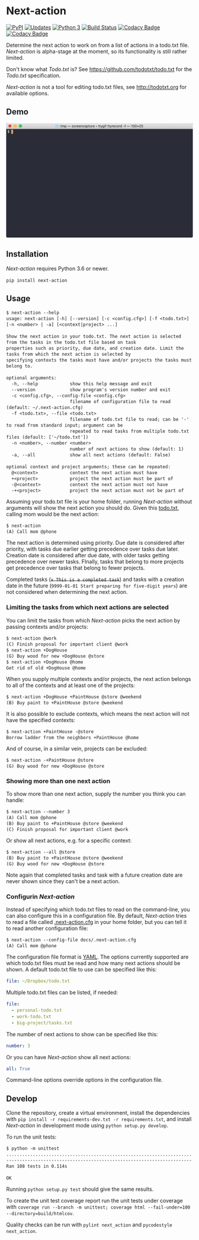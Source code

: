 # Next-action

[![PyPI](https://img.shields.io/pypi/v/next-action.svg)](https://pypi.org/project/next-action/)
[![Updates](https://pyup.io/repos/github/fniessink/next-action/shield.svg)](https://pyup.io/repos/github/fniessink/next-action/)
[![Python 3](https://pyup.io/repos/github/fniessink/next-action/python-3-shield.svg)](https://pyup.io/repos/github/fniessink/next-action/)
[![Build Status](https://travis-ci.com/fniessink/next-action.svg?branch=master)](https://travis-ci.com/fniessink/next-action)
[![Codacy Badge](https://api.codacy.com/project/badge/Grade/746457c462cd4d9fa23f05424fa932b4)](https://www.codacy.com/app/frank_10/next-action?utm_source=github.com&amp;utm_medium=referral&amp;utm_content=fniessink/next-action&amp;utm_campaign=Badge_Grade)
[![Codacy Badge](https://api.codacy.com/project/badge/Coverage/746457c462cd4d9fa23f05424fa932b4)](https://www.codacy.com/app/frank_10/next-action?utm_source=github.com&utm_medium=referral&utm_content=fniessink/next-action&utm_campaign=Badge_Coverage)

Determine the next action to work on from a list of actions in a todo.txt file. *Next-action* is alpha-stage at the moment, so its functionality is still rather limited.

Don't know what *Todo.txt* is? See <https://github.com/todotxt/todo.txt> for the *Todo.txt* specification.

*Next-action* is not a tool for editing todo.txt files, see <http://todotxt.org> for available options.

## Demo

![gif](https://raw.githubusercontent.com/fniessink/next-action/master/docs/demo.gif)

## Installation

*Next-action* requires Python 3.6 or newer.

`pip install next-action`

## Usage

```console
$ next-action --help
usage: next-action [-h] [--version] [-c <config.cfg>] [-f <todo.txt>] [-n <number> | -a] [<context|project> ...]

Show the next action in your todo.txt. The next action is selected from the tasks in the todo.txt file based on task
properties such as priority, due date, and creation date. Limit the tasks from which the next action is selected by
specifying contexts the tasks must have and/or projects the tasks must belong to.

optional arguments:
  -h, --help            show this help message and exit
  --version             show program's version number and exit
  -c <config.cfg>, --config-file <config.cfg>
                        filename of configuration file to read (default: ~/.next-action.cfg)
  -f <todo.txt>, --file <todo.txt>
                        filename of todo.txt file to read; can be '-' to read from standard input; argument can be
                        repeated to read tasks from multiple todo.txt files (default: ['~/todo.txt'])
  -n <number>, --number <number>
                        number of next actions to show (default: 1)
  -a, --all             show all next actions (default: False)

optional context and project arguments; these can be repeated:
  @<context>            context the next action must have
  +<project>            project the next action must be part of
  -@<context>           context the next action must not have
  -+<project>           project the next action must not be part of
```

Assuming your todo.txt file is your home folder, running *Next-action* without arguments will show the next action you should do. Given this [todo.txt](docs/todo.txt), calling mom would be the next action:

```console
$ next-action
(A) Call mom @phone
```

The next action is determined using priority. Due date is considered after priority, with tasks due earlier getting precedence over tasks due later. Creation date is considered after due date, with older tasks getting precedence over newer tasks. FInally, tasks that belong to more projects get precedence over tasks that belong to fewer projects.

Completed tasks (~~`x This is a completed task`~~) and tasks with a creation date in the future (`9999-01-01 Start preparing for five-digit years`) are not considered when determining the next action.

### Limiting the tasks from which next actions are selected

You can limit the tasks from which *Next-action* picks the next action by passing contexts and/or projects:

```console
$ next-action @work
(C) Finish proposal for important client @work
$ next-action +DogHouse
(G) Buy wood for new +DogHouse @store
$ next-action +DogHouse @home
Get rid of old +DogHouse @home
```

When you supply multiple contexts and/or projects, the next action belongs to all of the contexts and at least one of the projects:

```console
$ next-action +DogHouse +PaintHouse @store @weekend
(B) Buy paint to +PaintHouse @store @weekend
```

It is also possible to exclude contexts, which means the next action will not have the specified contexts:

```console
$ next-action +PaintHouse -@store
Borrow ladder from the neighbors +PaintHouse @home
```

And of course, in a similar vein, projects can be excluded:

```console
$ next-action -+PaintHouse @store
(G) Buy wood for new +DogHouse @store
```

### Showing more than one next action

To show more than one next action, supply the number you think you can handle:

```console
$ next-action --number 3
(A) Call mom @phone
(B) Buy paint to +PaintHouse @store @weekend
(C) Finish proposal for important client @work
```

Or show all next actions, e.g. for a specific context:

```console
$ next-action --all @store
(B) Buy paint to +PaintHouse @store @weekend
(G) Buy wood for new +DogHouse @store
```

Note again that completed tasks and task with a future creation date are never shown since they can't be a next action.

### Configurin *Next-action*

Instead of specifying which todo.txt files to read on the command-line, you can also configure this in a configuration file. By default, *Next-action* tries to read a file called [.next-action.cfg](docs/.next-action.cfg) in your home folder, but you can tell it to read another configuration file:

```console
$ next-action --config-file docs/.next-action.cfg
(A) Call mom @phone
```

The configuration file format is [YAML](http://yaml.org). The options currently supported are which todo.txt files must be read and how many next actions should be shown. A default todo.txt file to use can be specified like this:

```yaml
file: ~/Dropbox/todo.txt
```

Multiple todo.txt files can be listed, if needed:

```yaml
file:
  - personal-todo.txt
  - work-todo.txt
  - big-project/tasks.txt
```

The number of next actions to show can be specified like this:

```yaml
number: 3
```

Or you can have *Next-action* show all next actions:

```yaml
all: True
```

Command-line options override options in the configuration file.

## Develop

Clone the repository, create a virtual environment, install the dependencies with `pip install -r requirements-dev.txt -r requirements.txt`, and install *Next-action* in development mode using `python setup.py develop`.

To run the unit tests:

```console
$ python -m unittest
............................................................................................................
----------------------------------------------------------------------
Ran 108 tests in 0.114s

OK
```

Running `python setup.py test` should give the same results.

To create the unit test coverage report run the unit tests under coverage with `coverage run --branch -m unittest; coverage html --fail-under=100 --directory=build/htmlcov`.

Quality checks can be run with `pylint next_action` and `pycodestyle next_action`.
